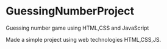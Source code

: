 # GuessingNumberProject
Guessing number game using HTML,CSS and JavaScript

Made  a simple project using web technologies HTML,CSS,JS.

